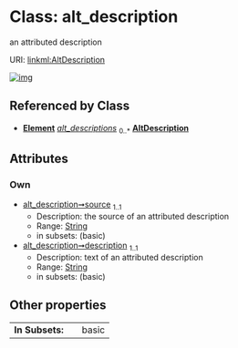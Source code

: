 
# Class: alt_description


an attributed description

URI: [linkml:AltDescription](https://w3id.org/linkml/AltDescription)


[![img](images/AltDescription.svg)](images/AltDescription.svg)

## Referenced by Class

 *  **[Element](Element.md)** *[alt_descriptions](alt_descriptions.md)*  <sub>0..\*</sub>  **[AltDescription](AltDescription.md)**

## Attributes


### Own

 * [alt_description➞source](alt_description_source.md)  <sub>1..1</sub>
     * Description: the source of an attributed description
     * Range: [String](types/String.md)
     * in subsets: (basic)
 * [alt_description➞description](alt_description_text.md)  <sub>1..1</sub>
     * Description: text of an attributed description
     * Range: [String](types/String.md)
     * in subsets: (basic)

## Other properties

|  |  |  |
| --- | --- | --- |
| **In Subsets:** | | basic |

